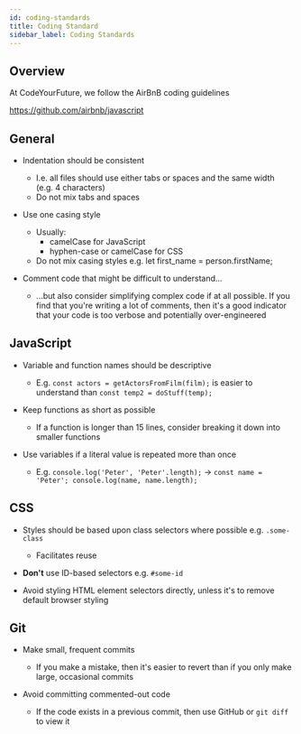 ```yaml
---
id: coding-standards
title: Coding Standard
sidebar_label: Coding Standards
---
```


## Overview

At CodeYourFuture, we follow the AirBnB coding guidelines

https://github.com/airbnb/javascript

## General

- Indentation should be consistent

  - I.e. all files should use either tabs or spaces and the same width (e.g. 4
    characters)
  - Do not mix tabs and spaces

- Use one casing style

  - Usually:
    - camelCase for JavaScript
    - hyphen-case or camelCase for CSS
  - Do not mix casing styles e.g. let first_name = person.firstName;


- Comment code that might be difficult to understand...
  - ...but also consider simplifying complex code if at all possible. If you
    find that you're writing a lot of comments, then it's a good indicator that
    your code is too verbose and potentially over-engineered

## JavaScript

- Variable and function names should be descriptive

  - E.g. `const actors = getActorsFromFilm(film);` is easier to understand than
    `const temp2 = doStuff(temp);`

- Keep functions as short as possible

  - If a function is longer than 15 lines, consider breaking it down into
    smaller functions

- Use variables if a literal value is repeated more than once
  - E.g. `console.log('Peter', 'Peter'.length);` -> `const name = 'Peter'; console.log(name, name.length);`

## CSS

- Styles should be based upon class selectors where possible e.g. `.some-class`

  - Facilitates reuse

- **Don't** use ID-based selectors e.g. `#some-id`
- Avoid styling HTML element selectors directly, unless it's to remove default
  browser styling

## Git

- Make small, frequent commits

  - If you make a mistake, then it's easier to revert than if you only make
    large, occasional commits

- Avoid committing commented-out code
  - If the code exists in a previous commit, then use GitHub or `git diff` to
    view it
